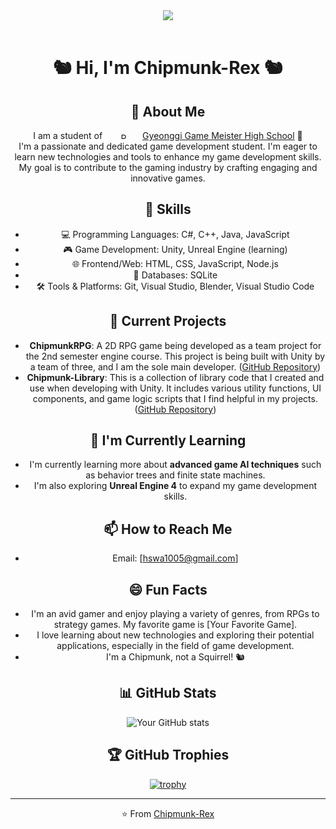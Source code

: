 <div align="center">
<img src="https://i.esdrop.com/d/f/QQvALvRITo/uv4DClMJrj.png" img><br/>
<br/>

# 🐿️ Hi, I'm Chipmunk-Rex 🐿️ 

## :rocket: About Me

I am a student of <a href="https://ggm-h.goeay.kr/ggm-h/main.do"><img src="https://i.esdrop.com/d/f/QQvALvRITo/KiLttpuf1t.png" width="60px" height="10px" alt="R"></img>Gyeonggi Game Meister High School</a> 🏫 <br/> 
I'm a passionate and dedicated game development student. I'm eager to learn new technologies and tools to enhance my game development skills. My goal is to contribute to the gaming industry by crafting engaging and innovative games.

## 🔧 Skills

- 💻 Programming Languages: C#, C++, Java, JavaScript
- 🎮 Game Development: Unity, Unreal Engine (learning)
- 🌐 Frontend/Web: HTML, CSS, JavaScript, Node.js
- 💾 Databases: SQLite
- 🛠️ Tools & Platforms: Git, Visual Studio, Blender, Visual Studio Code

## :telescope: Current Projects

- **ChipmunkRPG**: A 2D RPG game being developed as a team project for the 2nd semester engine course. This project is being built with Unity by a team of three, and I am the sole main developer.  ([GitHub Repository](https://github.com/Chipmunk-Rex/ChipmunkRPG))
- **Chipmunk-Library**: This is a collection of library code that I created and use when developing with Unity. It includes various utility functions, UI components, and game logic scripts that I find helpful in my projects. ([GitHub Repository](https://github.com/Chipmunk-Rex/Chipmunk-Library))

## :seedling: I'm Currently Learning

- I'm currently learning more about **advanced game AI techniques** such as behavior trees and finite state machines.
- I'm also exploring **Unreal Engine 4** to expand my game development skills. 

## :mailbox: How to Reach Me

- Email: [hswa1005@gmail.com] 

## :smile: Fun Facts

- I'm an avid gamer and enjoy playing a variety of genres, from RPGs to strategy games. My favorite game is [Your Favorite Game].
- I love learning about new technologies and exploring their potential applications, especially in the field of game development.
- I'm a Chipmunk, not a Squirrel! 🐿️ 

## :bar_chart: GitHub Stats

![Your GitHub stats](https://github-readme-stats.vercel.app/api?username=Chipmunk-Rex&show_icons=true)

## :trophy: GitHub Trophies

[![trophy](https://github-profile-trophy.vercel.app/?username=Chipmunk-Rex)](https://github.com/ryo-ma/github-profile-trophy)

---

⭐️ From [Chipmunk-Rex](https://github.com/Chipmunk-Rex) 
